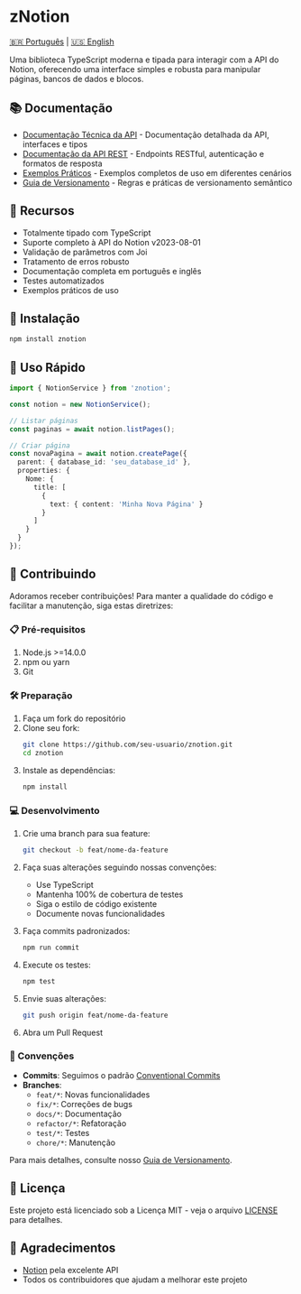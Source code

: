# zNotion

[🇧🇷 Português](https://github.com/seu-usuario/znotion/blob/main/README.pt-br.md) | [🇺🇸 English](https://github.com/seu-usuario/znotion/blob/main/README.md)

Uma biblioteca TypeScript moderna e tipada para interagir com a API do Notion, oferecendo uma interface simples e robusta para manipular páginas, bancos de dados e blocos.

## 📚 Documentação

- [Documentação Técnica da API](https://github.com/seu-usuario/znotion/blob/main/docs/pt-br/api.md) - Documentação detalhada da API, interfaces e tipos
- [Documentação da API REST](https://github.com/seu-usuario/znotion/blob/main/docs/pt-br/rest-api.md) - Endpoints RESTful, autenticação e formatos de resposta
- [Exemplos Práticos](https://github.com/seu-usuario/znotion/blob/main/docs/pt-br/exemplos.md) - Exemplos completos de uso em diferentes cenários
- [Guia de Versionamento](https://github.com/seu-usuario/znotion/blob/main/docs/pt-br/versionamento.md) - Regras e práticas de versionamento semântico

## 🚀 Recursos

- Totalmente tipado com TypeScript
- Suporte completo à API do Notion v2023-08-01
- Validação de parâmetros com Joi
- Tratamento de erros robusto
- Documentação completa em português e inglês
- Testes automatizados
- Exemplos práticos de uso

## 🔧 Instalação

```bash
npm install znotion
```

## 🎯 Uso Rápido

```typescript
import { NotionService } from 'znotion';

const notion = new NotionService();

// Listar páginas
const paginas = await notion.listPages();

// Criar página
const novaPagina = await notion.createPage({
  parent: { database_id: 'seu_database_id' },
  properties: {
    Nome: {
      title: [
        {
          text: { content: 'Minha Nova Página' }
        }
      ]
    }
  }
});
```

## 🤝 Contribuindo

Adoramos receber contribuições! Para manter a qualidade do código e facilitar a manutenção, siga estas diretrizes:

### 📋 Pré-requisitos

1. Node.js >=14.0.0
2. npm ou yarn
3. Git

### 🛠️ Preparação

1. Faça um fork do repositório
2. Clone seu fork:
   ```bash
   git clone https://github.com/seu-usuario/znotion.git
   cd znotion
   ```
3. Instale as dependências:
   ```bash
   npm install
   ```

### 💻 Desenvolvimento

1. Crie uma branch para sua feature:
   ```bash
   git checkout -b feat/nome-da-feature
   ```

2. Faça suas alterações seguindo nossas convenções:
   - Use TypeScript
   - Mantenha 100% de cobertura de testes
   - Siga o estilo de código existente
   - Documente novas funcionalidades

3. Faça commits padronizados:
   ```bash
   npm run commit
   ```

4. Execute os testes:
   ```bash
   npm test
   ```

5. Envie suas alterações:
   ```bash
   git push origin feat/nome-da-feature
   ```

6. Abra um Pull Request

### 📝 Convenções

- **Commits**: Seguimos o padrão [Conventional Commits](https://www.conventionalcommits.org/pt-br/)
- **Branches**: 
  - `feat/*`: Novas funcionalidades
  - `fix/*`: Correções de bugs
  - `docs/*`: Documentação
  - `refactor/*`: Refatoração
  - `test/*`: Testes
  - `chore/*`: Manutenção

Para mais detalhes, consulte nosso [Guia de Versionamento](https://github.com/seu-usuario/znotion/blob/main/docs/pt-br/versionamento.md).

## 📄 Licença

Este projeto está licenciado sob a Licença MIT - veja o arquivo [LICENSE](https://github.com/seu-usuario/znotion/blob/main/LICENSE) para detalhes.

## 🙏 Agradecimentos

- [Notion](https://developers.notion.com/) pela excelente API
- Todos os contribuidores que ajudam a melhorar este projeto
